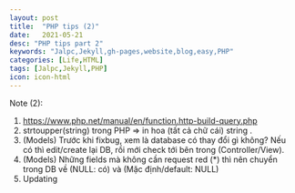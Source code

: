 ```yaml
---
layout: post
title:  "PHP tips (2)"
date:   2021-05-21
desc: "PHP tips part 2"
keywords: "Jalpc,Jekyll,gh-pages,website,blog,easy,PHP"
categories: [Life,HTML]
tags: [Jalpc,Jekyll,PHP]
icon: icon-html
---
```


Note (2):
1. https://www.php.net/manual/en/function.http-build-query.php
2. strtoupper(string) trong PHP => in hoa (tất cả chữ cái) string .
3. (Models) Trước khi fixbug, xem là database có thay đổi gì không? Nếu có thì edit/create lại DB, rồi mới check tới bên trong (Controller/View).
4. (Models) Những fields mà không cần request red (\*) thì nên chuyển trong DB về (NULL: có) và (Mặc định/default: NULL)
5. Updating
